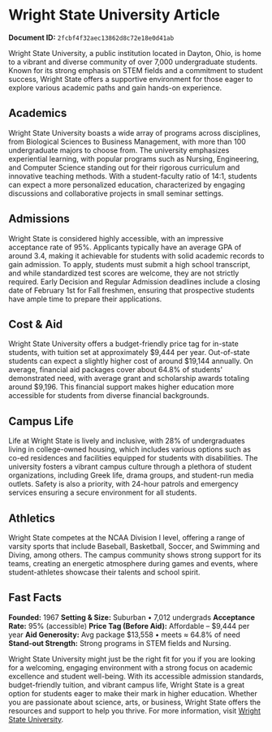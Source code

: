 # Wright State University Article

**Document ID:** `2fcbf4f32aec13862d8c72e18e0d41ab`

Wright State University, a public institution located in Dayton, Ohio, is home to a vibrant and diverse community of over 7,000 undergraduate students. Known for its strong emphasis on STEM fields and a commitment to student success, Wright State offers a supportive environment for those eager to explore various academic paths and gain hands-on experience.

## Academics
Wright State University boasts a wide array of programs across disciplines, from Biological Sciences to Business Management, with more than 100 undergraduate majors to choose from. The university emphasizes experiential learning, with popular programs such as Nursing, Engineering, and Computer Science standing out for their rigorous curriculum and innovative teaching methods. With a student-faculty ratio of 14:1, students can expect a more personalized education, characterized by engaging discussions and collaborative projects in small seminar settings.

## Admissions
Wright State is considered highly accessible, with an impressive acceptance rate of 95%. Applicants typically have an average GPA of around 3.4, making it achievable for students with solid academic records to gain admission. To apply, students must submit a high school transcript, and while standardized test scores are welcome, they are not strictly required. Early Decision and Regular Admission deadlines include a closing date of February 1st for Fall freshmen, ensuring that prospective students have ample time to prepare their applications.

## Cost & Aid
Wright State University offers a budget-friendly price tag for in-state students, with tuition set at approximately $9,444 per year. Out-of-state students can expect a slightly higher cost of around $19,144 annually. On average, financial aid packages cover about 64.8% of students' demonstrated need, with average grant and scholarship awards totaling around $9,196. This financial support makes higher education more accessible for students from diverse financial backgrounds.

## Campus Life
Life at Wright State is lively and inclusive, with 28% of undergraduates living in college-owned housing, which includes various options such as co-ed residences and facilities equipped for students with disabilities. The university fosters a vibrant campus culture through a plethora of student organizations, including Greek life, drama groups, and student-run media outlets. Safety is also a priority, with 24-hour patrols and emergency services ensuring a secure environment for all students.

## Athletics
Wright State competes at the NCAA Division I level, offering a range of varsity sports that include Baseball, Basketball, Soccer, and Swimming and Diving, among others. The campus community shows strong support for its teams, creating an energetic atmosphere during games and events, where student-athletes showcase their talents and school spirit.

## Fast Facts
**Founded:** 1967
**Setting & Size:** Suburban • 7,012 undergrads
**Acceptance Rate:** 95% (accessible)
**Price Tag (Before Aid):** Affordable – $9,444 per year
**Aid Generosity:** Avg package $13,558 • meets ≈ 64.8% of need
**Stand-out Strength:** Strong programs in STEM fields and Nursing.

Wright State University might just be the right fit for you if you are looking for a welcoming, engaging environment with a strong focus on academic excellence and student well-being. With its accessible admission standards, budget-friendly tuition, and vibrant campus life, Wright State is a great option for students eager to make their mark in higher education. Whether you are passionate about science, arts, or business, Wright State offers the resources and support to help you thrive. For more information, visit [Wright State University](https://www.petersons.com/college-search/wright-state-university-000_10000068.aspx).
